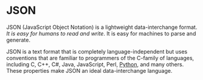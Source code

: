 # JSON

JSON (JavaScript Object Notation) is a lightweight data-interchange format. *It is easy for humans to read and write*. It is easy for machines to parse and generate.

JSON is a text format that is completely language-independent but uses conventions that are familiar to programmers of the C-family of languages, including C, C++, C#, Java, JavaScript, Perl, [Python](/wiki/Python), and many others. These properties make JSON an ideal data-interchange language.